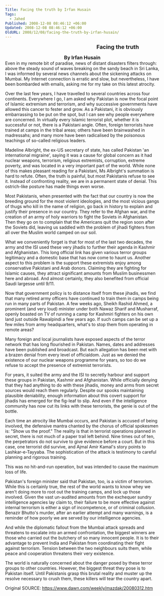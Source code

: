 ```yaml
---
Title: Facing the truth by Irfan Husain
Tags:
  - Jahed
Published: 2008-12-08 08:46:12 +06:00
Updated: 2008-12-08 08:46:12 +06:00
OldURL: 2008/12/08/facing-the-truth-by-irfan-husain/
---
```


<font size="4"><strong>                                                                      Facing the truth</strong></font><center><font size="3"><strong> By Irfan Husain</strong></font></center>
Even in my remote bit of paradise, news of distant disasters filters through: above the steady sound of waves breaking on the sandy beach in Sri Lanka, I was informed by several news channels about the sickening attacks on Mumbai. My Internet connection is erratic and slow, but nevertheless, I have been bombarded with emails, asking me for my take on this latest atrocity.

Over the last few years, I have travelled to several countries across four continents. Everywhere I go, I am asked why Pakistan is now the focal point of Islamic extremism and terrorism, and why successive governments have allowed this cancer to fester and grow. As a Pakistani, it is obviously embarrassing to be put on the spot, but I can see why people everywhere are concerned. In virtually every Islamic terrorist plot, whether it is successful or not, there is a Pakistani angle. Often, foreign terrorists have trained at camps in the tribal areas; others have been brainwashed in madressahs; and many more have been radicalised by the poisonous teachings of so-called religious leaders.

Madeline Albright, the ex-US secretary of state, has called Pakistan 'an international migraine', saying it was a cause for global concern as it had nuclear weapons, terrorism, religious extremists, corruption, extreme poverty, and was located in a very important part of the world. While none of this makes pleasant reading for a Pakistani, Ms Albright's summation is hard to refute. Often, the truth is painful, but most Pakistanis refuse to see it. Instead of confronting reality, we are in a permanent state of denial. This ostrich-like posture has made things even worse.

Most Pakistanis, when presented with the fact that our country is now the breeding ground for the most violent ideologies, and the most vicious gangs of thugs who kill in the name of religion, go back in history to explain and justify their presence in our country. They refer to the Afghan war, and the creation of an army of holy warriors to fight the Soviets in Afghanistan. Then they go on to complain that the Americans quit the region soon after the Soviets did, leaving us saddled with the problem of jihadi fighters from all over the Muslim world camped on our soil.

What we conveniently forget is that for most of the last two decades, the army and the ISI used these very jihadis to further their agenda in Kashmir and Afghanistan. This long official link has given various terror groups legitimacy and a domestic base that has now come to haunt us. Another aspect to this problem is the support these extremists enjoy among conservative Pakistani and Arab donors. Claiming they are fighting for Islamic causes, they attract significant amounts from Muslim businessmen here and abroad. And almost certainly, they also benefited from official Saudi largesse until 9/11.

Now that government policy is to distance itself from these jihadis, we find that many retired army officers have continued to train them in camps being run in many parts of Pakistan. A few weeks ago, Sheikh Rashid Ahmed, a prominent (and very loud) minister under both Nawaz Sharif and Musharraf, openly boasted on TV of running a camp for Kashmiri fighters on his own land just outside Rawalpindi a few years ago. If such camps can be set up a few miles from army headquarters, what's to stop them from operating in remote areas?

Many foreign and local journalists have exposed aspects of the terror network that has long flourished in Pakistan. Names, dates and addresses have been published and broadcast. But each allegation has been met with a brazen denial from every level of officialdom. Just as we denied the existence of our nuclear weapons programme for years, so too do we refuse to accept the presence of extremist terrorists.

For years, it suited the army and the ISI to secretly harbour and support these groups in Pakistan, Kashmir and Afghanistan. While officially denying that they had anything to do with these jihadis, money and arms from secret sources would reach them regularly. Despite our spooks maintaining plausible deniability, enough information about this covert support for jihadis has emerged for the fig-leaf to slip. And even if the intelligence community has now cut its links with these terrorists, the genie is out of the bottle.

Each time an atrocity like Mumbai occurs, and Pakistan is accused of being involved, the defensive mantra chanted by the chorus of official spokesmen is: "Show us the proof." The reality is that in terrorist operations planned in secret, there is not much of a paper trail left behind. Nine times out of ten, the perpetrators do not survive to give evidence before a court. But in this case, one terrorist did survive, and Ajmal Amir Kamal's story points to Lashkar-e-Tayyaba. The sophistication of the attack is testimony to careful planning and rigorous training.

This was no hit-and-run operation, but was intended to cause the maximum loss of life.

Pakistan's foreign minister said that Pakistan, too, is a victim of terrorism. While this is certainly true, the rest of the world wants to know whey we aren't doing more to root out the training camps, and lock up those involved. Given the vast un-audited amounts from the exchequer sundry intelligence agencies lay claim to, their failure to be more effective against internal terrorism is either a sign of incompetence, or of criminal collusion. Benazir Bhutto's murder, after an earlier attempt and many warnings, is a reminder of how poorly we are served by our intelligence agencies.

And while the diplomatic fallout from the Mumbai attack spreads and threatens to escalate into an armed confrontation, the biggest winners are those who carried out the butchery of so many innocent people. It is to their advantage to prevent India and Pakistan from coordinating their fight against terrorism. Tension between the two neighbours suits them, while peace and cooperation threatens their very existence.

The world is naturally concerned about the danger posed by these terror groups to other countries. However, the biggest threat they pose is to Pakistan itself. Until Pakistanis grasp this brutal reality and muster up the resolve necessary to crush them, these killers will tear the country apart.

Original SOURCE: <a href="https://www.dawn.com/weekly/mazdak/20080312.htm">https://www.dawn.com/weekly/mazdak/20080312.htm</a>

